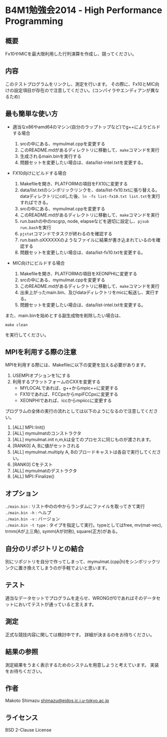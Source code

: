 B4M1勉強会2014 - High Performance Programming
====

概要
----
Fx10やMICを最大限利用した行列演算を作成し、競ってください。

内容
----
このテストプログラムをリンクし、測定を行います。
その際に、Fx10とMIC向けの設定項目が存在ので注意してください。(コンパイラやエンディアンが異なるため)

最も簡単な使い方
----
* 適当なx86やamd64のマシン(自分のラップトップなど)でg++によりビルドする場合
  1. srcの中にある、mymulmat.cppを変更する
  2. このREADME.mdがあるディレクトリに移動して、`make`コマンドを実行
  3. 生成されるmain.binを実行する
  4. 問題セットを変更したい場合は、data/list-intel.txtを変更する。

* FX10向けにビルドする場合
  1. Makefileを開き、PLATFORMの項目をFX10に変更する
  2. data/list.txtのシンボリックリンクを、data/list-fx10.txtに張り替える。
     dataディレクトリにcdした後、`ln -fs list-fx10.txt list.txt`を実行すればできる。
  3. srcの中にある、mymulmat.cppを変更する
  4. このREADME.mdがあるディレクトリに移動して、`make`コマンドを実行
  5. run.bashの中のrscgrp, node, elapseなどを適切に設定し、`pjsub run.bash`を実行
  6. `pjstat`コマンドでタスクが終わるのを確認する
  7. run.bash.oXXXXXXのようなファイルに結果が書き込まれているのを確認する
  8. 問題セットを変更したい場合は、data/list-fx10.txtを変更する。

* MIC向けにビルドする場合
  1. Makefileを開き、PLATFORMの項目をXEONPHIに変更する
  2. srcの中にある、mymulmat.cppを変更する
  3. このREADME.mdがあるディレクトリに移動して、`make`コマンドを実行
  4. 出来上がったmain.bin、及びdataディレクトリをmicに転送し、実行する。
  5. 問題セットを変更したい場合は、data/list-intel.txtを変更する。


また、main.binを始めとする副生成物を削除したい場合は、
```
make clean
```
を実行してください。

MPIを利用する際の注意
----
MPIを利用する際には、Makefileに以下の変更を加える必要があります。
1. USEMPIオプションを1にする
2. 利用するプラットフォームのCXXを変更する
   * MYLOCALであれば、g++からmpic++に変更する
   * FX10であれば、FCCpxからmpiFCCpxに変更する
   * XEONPHIであれば、iccからmpiiccに変更する

プログラムの全体の実行の流れとしては以下のようになるので注意してください。
1. [ALL]   MPI::Init()
2. [ALL]   mymulmatのコンストラクタ
3. [ALL]   mymulmat.init n,m,kは全てのプロセスに同じものが渡されます。
4. [RANK0] A, Bに値がセットされる
5. [ALL]   mymulmat.multiply A, Bのブロードキャストは各自で実行してください。
6. [RANK0] Cをテスト
7. [ALL]   mymulmatのデストラクタ
8. [ALL]   MPI::Finalize()

オプション
----
`./main.bin` : リスト中の<free>の中からランダムにファイルを取ってきて実行  
`./main.bin -h` : ヘルプ  
`./main.bin -v` : バージョン  
`./main.bin -t type` : タイプを指定して実行。typeとしてはfree, mv(mat-vec), trmm(Aが上三角), symm(Aが対称), square(正方)がある。  

自分のリポジトリとの結合
----
別にリポジトリを自分で作ってしまって、mymulmat.(cpp|h)をシンボリックリンクに置き換えてしまうのが手軽でよいと思います。

テスト
----
適当なデータセットでプログラムを走らせ、WRONGが0であればそのデータセットにおいてテストが通っていると言えます。

測定
----
正式な競技内容に関しては検討中です。
詳細が決まるのをお待ちください。

結果の参照
----
測定結果をうまく表示するためのシステムを用意しようと考えています。
実装をお待ちください。

作者
----
Makoto Shimazu <shimazu@eidos.ic.i.u-tokyo.ac.jp>

ライセンス
----
BSD 2-Clause License

